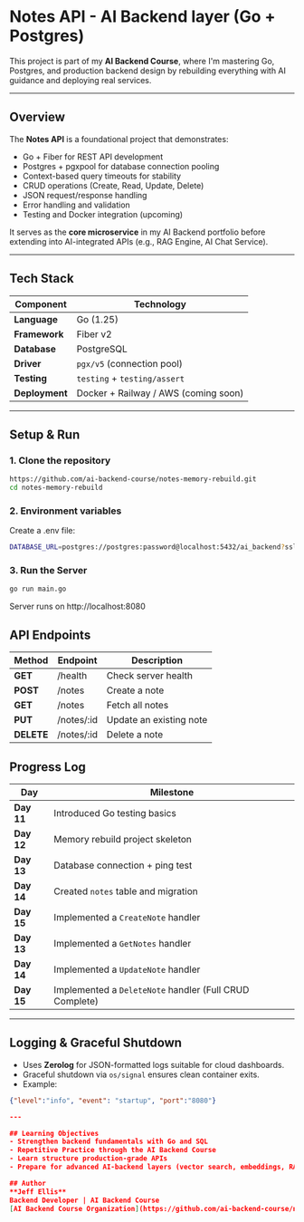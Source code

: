 # Notes API - AI Backend layer (Go + Postgres)

This project is part of my **AI Backend Course**, where I'm mastering Go, Postgres, and production backend design by rebuilding everything with AI guidance and deploying real services.

---

## Overview
The **Notes API** is a foundational project that demonstrates: 
- Go + Fiber for REST API development
- Postgres + pgxpool for database connection pooling
- Context-based query timeouts for stability
- CRUD operations (Create, Read, Update, Delete)
- JSON request/response handling
- Error handling and validation
- Testing and Docker integration (upcoming)

It serves as the **core microservice** in my AI Backend portfolio before extending into AI-integrated APIs (e.g., RAG Engine, AI Chat Service).

---

## Tech Stack
|  Component       |           Technology  |
|--------------------|-----------------------|
|**Language**         |       Go (1.25)     |
|**Framework**         |      Fiber v2      |
| **Database**         |       PostgreSQL   |
| **Driver**        |          `pgx/v5` (connection pool) |
| **Testing**       |          `testing` + `testing/assert`|
| **Deployment**      |        Docker + Railway / AWS (coming soon) |

---


## Setup & Run


### 1. Clone the repository
```bash
https://github.com/ai-backend-course/notes-memory-rebuild.git
cd notes-memory-rebuild  
```

### 2. Environment variables
Create a .env file:
```bash
DATABASE_URL=postgres://postgres:password@localhost:5432/ai_backend?sslmode=disable
```

### 3. Run the Server
```bash
go run main.go
```
Server runs on http://localhost:8080


## API Endpoints
|  Method    |      Endpoint | Description |
|--------------------|-----------------------|--------------|
|**GET**         |      /health    |  Check server health   |
|**POST**         |      /notes     |  Create a note      |
| **GET**         |      /notes  |    Fetch all notes       |
| **PUT**        |       /notes/:id |  Update an existing note  |
| **DELETE**       |     /notes/:id | Delete a note     |

## Progress Log
|  Day    |      Milestone |
|--------------------|--------------|
|**Day 11**         |      Introduced Go testing basics  |
|**Day 12**         |      Memory rebuild project skeleton   |
|**Day 13**         |      Database connection + ping test    |
| **Day 14**        |      Created `notes` table and migration |
| **Day 15**       |     Implemented a `CreateNote` handler |
|**Day 13**         |     Implemented a `GetNotes` handler   |
| **Day 14**        |      Implemented a `UpdateNote` handler |
| **Day 15**       |     Implemented a `DeleteNote` handler (Full CRUD Complete) |

---

## Logging & Graceful Shutdown
- Uses **Zerolog** for JSON-formatted logs suitable for cloud dashboards.
- Graceful shutdown via `os/signal` ensures clean container exits.
- Example:
```json
{"level":"info", "event": "startup", "port":"8080"}

---

## Learning Objectives
- Strengthen backend fundamentals with Go and SQL
- Repetitive Practice through the AI Backend Course
- Learn structure production-grade APIs
- Prepare for advanced AI-backend layers (vector search, embeddings, RAG APIs)

## Author 
**Jeff Ellis**  
Backend Developer | AI Backend Course  
[AI Backend Course Organization](https://github.com/ai-backend-course/notes-memory-rebuild)
